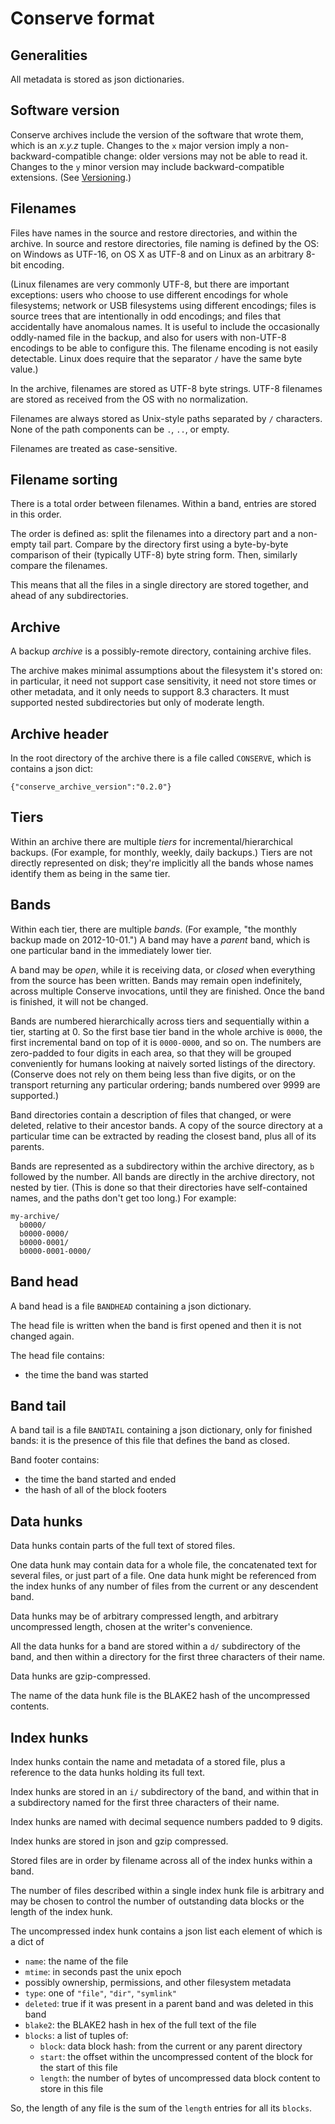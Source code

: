 # Conserve format

## Generalities

All metadata is stored as json dictionaries.

## Software version

Conserve archives include the version of the software that wrote them, which is an
_x.y.z_ tuple. Changes to the `x` major version imply a non-backward-compatible change:
older versions may not be able to read it. Changes to the `y` minor version may
include backward-compatible extensions.  (See [Versioning](versioning.md).)


## Filenames

Files have names in the source and restore directories, and within the archive.
In source and restore directories, file naming is defined by the OS: on Windows as UTF-16,
on OS X as UTF-8 and on Linux as an arbitrary 8-bit encoding.  

(Linux filenames are very commonly UTF-8, but there are important exceptions: users who
choose to use different encodings for whole filesystems; network or USB filesystems
using different encodings; files is source trees that are intentionally in odd encodings; and
files that accidentally have anomalous names.  It is useful to include the occasionally
oddly-named file in the backup, and also for users with non-UTF-8 encodings to be able to
configure this. The filename encoding is not easily detectable.  Linux does require that the
separator `/` have the same byte value.)

In the archive, filenames are stored as UTF-8 byte strings. UTF-8 filenames are
stored as received from the OS with no normalization.

Filenames are always stored as Unix-style paths separated by `/` characters.
None of the path components can be `.`, `..`, or empty.

Filenames are treated as case-sensitive.

## Filename sorting

There is a total order between filenames.  Within a band, entries are
stored in this order.

The order is defined as: split the filenames into a directory part
and a non-empty tail part.  Compare by the directory first using a
byte-by-byte comparison of their (typically UTF-8) byte string form.
Then, similarly compare the filenames.

This means that all the files in a single directory are stored
together, and ahead of any subdirectories.

## Archive

A backup *archive* is a possibly-remote directory, containing archive
files.

The archive makes minimal assumptions about the filesystem it's stored on: in
particular, it need not support case sensitivity, it need not store times or
other metadata, and it only needs to support 8.3 characters.  It must supported
nested subdirectories but only of moderate length.

## Archive header

In the root directory of the archive there is a file called `CONSERVE`,
which is contains a json dict:

    {"conserve_archive_version":"0.2.0"}

## Tiers

Within an archive there are multiple *tiers* for incremental/hierarchical
backups.  (For example, for monthly, weekly, daily backups.)  Tiers are not
directly represented on disk; they're implicitly all the bands whose names
identify them as being in the same tier.

## Bands

Within each tier, there are multiple *bands*.  (For example, "the monthly
backup made on 2012-10-01.")  A band may have a *parent* band, which is one
particular band in the immediately lower tier.

A band may be *open*, while it is receiving data, or *closed* when
everything from the source has been written.  Bands may remain open
indefinitely, across multiple Conserve invocations, until they are finished.
Once the band is finished, it will not be changed.

Bands are numbered hierarchically across tiers and sequentially within
a tier, starting at 0.  So the first base tier band in the whole archive
is `0000`, the first incremental band on top of it is `0000-0000`,
and so on.  The numbers are zero-padded to four digits in each
area, so that they will be grouped conveniently for humans looking at
naively sorted listings of the directory.  (Conserve does not rely on them
being less than five digits, or on the transport returning any particular
ordering; bands numbered over 9999 are supported.)

Band directories contain a description of files that changed, or were deleted,
relative to their ancestor bands.  A copy of the source directory at a
particular time can be extracted by reading the closest band, plus all of its
parents.

Bands are represented as a subdirectory within the archive directory,
as `b` followed by the number.  All bands are directly in the
archive directory, not nested by tier.  (This is done so that their
directories have self-contained names, and the paths don't get too
long.)  For example:

    my-archive/
      b0000/
      b0000-0000/
      b0000-0001/
      b0000-0001-0000/
      
## Band head

A band head is a file `BANDHEAD` containing a json dictionary.

The head file is written when the band is first opened and then it is
not changed again.

The head file contains:

 - the time the band was started


## Band tail

A band tail is a file `BANDTAIL` containing a json dictionary, only for
finished bands: it is the presence of this file that defines the band as
closed.

Band footer contains:

 - the time the band started and ended
 - the hash of all of the block footers


## Data hunks

Data hunks contain parts of the full text of stored files.

One data hunk may contain data for a whole file, the concatenated
text for several files, or just part of a file.  One data hunk
might be referenced from the index hunks of any number of files
from the current or any descendent band.

Data hunks may be of arbitrary compressed length, and arbitrary
uncompressed length, chosen at the writer's convenience.

All the data hunks for a band are stored within a `d/` subdirectory
of the band, and then within a directory for the first three characters
of their name.

Data hunks are gzip-compressed.

The name of the data hunk file is the BLAKE2 hash of the uncompressed
contents.


## Index hunks

Index hunks contain the name and metadata of a stored file, plus a
reference to the data hunks holding its full text.

Index hunks are stored in an `i/` subdirectory of the band, and
within that in a subdirectory named for the first three characters of
their name.

Index hunks are named with decimal sequence numbers padded to 9 digits.

Index hunks are stored in json and gzip compressed.

Stored files are in order by filename across all of the index hunks
within a band.

The number of files described within a single index hunk file is
arbitrary and may be chosen to control the number of outstanding data
blocks or the length of the index hunk.

The uncompressed index hunk contains a json list each element of
which is a dict of

   - `name`: the name of the file
   - `mtime`: in seconds past the unix epoch
   - possibly ownership, permissions, and other filesystem metadata
   - `type`: one of `"file"`, `"dir"`, `"symlink"`
   - `deleted`: true if it was present in a parent band and was
     deleted in this band
   - `blake2`: the BLAKE2 hash in hex of the full text of the file
   - `blocks`: a list of tuples of:
     - `block`: data block hash: from the current or any
       parent directory
     - `start`: the offset within the uncompressed content of the
       block for the start of this file
     - `length`: the number of bytes of uncompressed data block
       content to store in this file

So, the length of any file is the sum of the `length` entries for all
its `blocks`.
